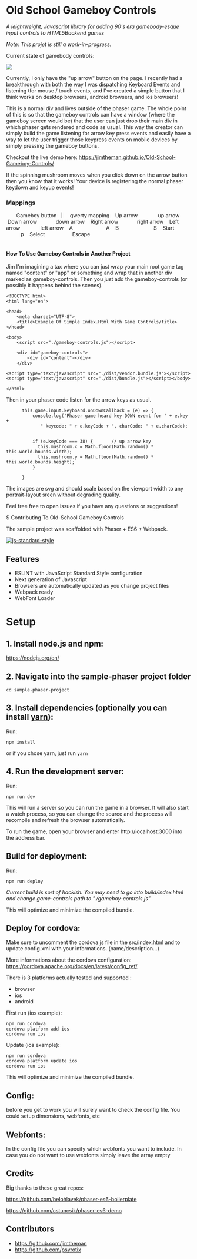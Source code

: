 


# Old School Gameboy Controls 

_A leightweight, Javascript library for adding 90's era gamebody-esque input controls to HTML5Backend games_


_Note: This projet is still a work-in-progress._


Current state of gamebody controls:

<img src="./gameboy-controls_2-18-18.jpg"/>

Currently, I only have the "up arrow" button on the page. I recently had a breakthrough with both the way I was 
dispatching Keyboard Events and listening tfor mouse / touch events, and I've created a simple button that I think
works on desktop browsers, android browsers, and ios browsers!


This is a normal div and lives outside of the phaser game.
The whole point of this is so that the gameboy controls can have a window (where the gameboy screen would be) that the user
can just drop their main div in which phaser gets rendered and code as usual. This way the creator can simply build
the game listening for arrow key press events and easily have a way to let the user trigger those keypress events on 
mobile devices by simply pressing the gameboy buttons.


Checkout the live demo here: https://jimtheman.github.io/Old-School-Gameboy-Controls/


If the spinning mushroom moves when you click down on the arrow button then you know that it works! Your device is registering
the normal phaser keydown and keyup events!




### Mappings
<table>
   
   <tr>
    Gameboy button   |     qwerty mapping
    Up arrow              up arrow
    Down arrow             down arrow
    Right arrow             right arrow
    Left arrow              left arrow
    A                       A
    B                        S
    Start                     p
    Select                   Escape
    </tr>
    </table>


#### How To Use Gameboy Controls in Another Project
Jim
I'm imagining a tax where you can just wrap your main root game tag named "content" or "app" or something and wrap that in
another div marked as gameboy-controls. Then you just add the gameboy-controls (or possibly it happens behind the scenes).

```
<!DOCTYPE html>
<html lang="en">

<head>
    <meta charset="UTF-8">
    <title>Example Of Simple Index.Html With Game Controls/title>
</head>

<body>
    <script src="./gameboy-controls.js"></script>

    <div id="gameboy-controls">
        <div id="content"></div>
    </div>

<script type="text/javascript" src="./dist/vendor.bundle.js"></script><script type="text/javascript" src="./dist/bundle.js"></script></body>

</html>

```


Then in your phaser code listen for the arrow keys as usual.

```
      this.game.input.keyboard.onDownCallback = (e) => {
          console.log('Phaser game heard key DOWN event for ' + e.key +
             " keycode: " + e.keyCode + ", charCode: " + e.charCode);

          
          if (e.keyCode === 38) {       // up arrow key
            this.mushroom.x = Math.floor(Math.random() * this.world.bounds.width);
            this.mushroom.y = Math.floor(Math.random() * this.world.bounds.height);
          }

      }
```



The images are svg and should scale based on the viewport width to any portrait-layout sreen without degrading quality. 


Feel free free to open issues if you have any questions or suggestions!


$ Contributing To Old-School Gameboy Controls


 The sample project was scaffolded with Phaser + ES6 + Webpack.

[![js-standard-style](https://cdn.rawgit.com/feross/standard/master/badge.svg)](https://github.com/feross/standard)


## Features
- ESLINT with JavaScript Standard Style configuration
- Next generation of Javascript
- Browsers are automatically updated as you change project files
- Webpack ready
- WebFont Loader


# Setup

## 1. Install node.js and npm:

https://nodejs.org/en/


## 2. Navigate into the sample-phaser project folder

`cd sample-phaser-project`


## 3. Install dependencies (optionally you can install [yarn](https://yarnpkg.com/)):

Run:

```npm install``` 

or if you chose yarn, just run ```yarn```


## 4. Run the development server:

Run:

```npm run dev```

This will run a server so you can run the game in a browser. It will also start a watch process, so you can change the source and the process will recompile and refresh the browser automatically.

To run the game, open your browser and enter http://localhost:3000 into the address bar.


## Build for deployment:

Run:

```npm run deploy```


_Current build is sort of hackish. You may need to go into build/index.html and change game-controls path to "./gameboy-controls.js"_


This will optimize and minimize the compiled bundle.

## Deploy for cordova:
Make sure to uncomment the cordova.js file in the src/index.html and to update config.xml with your informations. (name/description...)

More informations about the cordova configuration:
https://cordova.apache.org/docs/en/latest/config_ref/

There is 3 platforms actually tested and supported : 
- browser
- ios
- android

First run (ios example):

```
npm run cordova
cordova platform add ios
cordova run ios
```

Update (ios example):

```
npm run cordova
cordova platform update ios
cordova run ios
```

This will optimize and minimize the compiled bundle.

## Config:
before you get to work you will surely want to check the config file. You could setup dimensions, webfonts, etc

## Webfonts:
In the config file you can specify which webfonts you want to include. In case you do not want to use webfonts simply leave the array empty

## Credits
Big thanks to these great repos:

https://github.com/belohlavek/phaser-es6-boilerplate

https://github.com/cstuncsik/phaser-es6-demo

## Contributors

- https://github.com/jimtheman
- https://github.com/psyrotix

